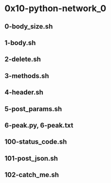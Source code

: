 # 0x10-python-network_0
## 0-body_size.sh
## 1-body.sh
## 2-delete.sh
## 3-methods.sh
## 4-header.sh
## 5-post_params.sh
## 6-peak.py, 6-peak.txt
## 100-status_code.sh
## 101-post_json.sh
## 102-catch_me.sh
